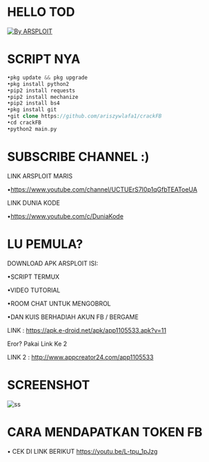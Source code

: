 # HELLO TOD

<p align="left">

<a href="#"><img title="By ARSPLOIT" src="https://img.shields.io/badge/AUTHOR:%20ARSPLOIT-green?colorA=%23ff0000&colorB=%23017e40&style=for-the-badge"></a> 

# SCRIPT NYA
```php
•pkg update && pkg upgrade
•pkg install python2
•pip2 install requests
•pip2 install mechanize
•pip2 install bs4
•pkg install git
•git clone https://github.com/ariszywlafa1/crackFB
•cd crackFB
•python2 main.py

```
# SUBSCRIBE CHANNEL :)
LINK ARSPLOIT MARIS

•https://www.youtube.com/channel/UCTUErS7I0p1qGfbTEAToeUA

LINK DUNIA KODE

•https://www.youtube.com/c/DuniaKode

# LU PEMULA?
DOWNLOAD APK ARSPLOIT
ISI:

•SCRIPT TERMUX

•VIDEO TUTORIAL

•ROOM CHAT UNTUK MENGOBROL

•DAN KUIS BERHADIAH AKUN FB / BERGAME

LINK : https://apk.e-droid.net/apk/app1105533.apk?v=11

Eror? Pakai Link Ke 2

LINK 2 : http://www.appcreator24.com/app1105533

# SCREENSHOT
![ss](https://github.com/ariszywlafa1/crackFB/blob/main/Screenshot_20201209-074650.png)


# CARA MENDAPATKAN TOKEN FB
• CEK DI LINK BERIKUT https://youtu.be/L-tpu_1pJzg
